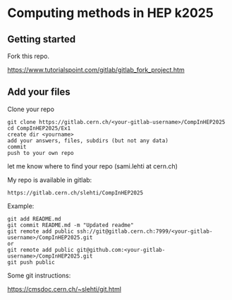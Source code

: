 # Computing methods in HEP k2025



## Getting started

Fork this repo.

https://www.tutorialspoint.com/gitlab/gitlab_fork_project.htm

## Add your files

Clone your repo
```
git clone https://gitlab.cern.ch/<your-gitlab-username>/CompInHEP2025
cd CompInHEP2025/Ex1
create dir <yourname>
add your answers, files, subdirs (but not any data)
commit
push to your own repo
```
let me know where to find your repo (sami.lehti at cern.ch)

My repo is available in gitlab:
```
https://gitlab.cern.ch/slehti/CompInHEP2025
```

Example:
```
git add README.md 
git commit README.md -m "Updated readme"
git remote add public ssh://git@gitlab.cern.ch:7999/<your-gitlab-username>/CompInHEP2025.git 
or
git remote add public git@github.com:<your-gitlab-username>/CompInHEP2025.git
git push public
```
Some git instructions:

https://cmsdoc.cern.ch/~slehti/git.html
